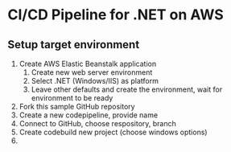 # CI/CD Pipeline for .NET on AWS

## Setup target environment
1. Create AWS Elastic Beanstalk application
	1. Create new web server environment
	2. Select .NET (Windows/IIS) as platform
	3. Leave other defaults and create the environment, wait for environment to be ready
2. Fork this sample GitHub repository
3. Create a new codepipeline, provide name
4. Connect to GitHub, choose respository, branch
5. Create codebuild new project (choose windows options)
6. 
